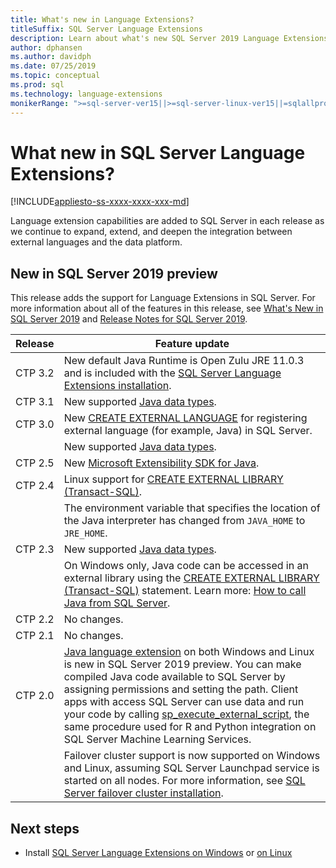```yaml
---
title: What's new in Language Extensions?
titleSuffix: SQL Server Language Extensions
description: Learn about what's new SQL Server 2019 Language Extensions (preview). 
author: dphansen
ms.author: davidph 
ms.date: 07/25/2019
ms.topic: conceptual
ms.prod: sql
ms.technology: language-extensions
monikerRange: ">=sql-server-ver15||>=sql-server-linux-ver15||=sqlallproducts-allversions"
---
```

# What new in SQL Server Language Extensions?
[!INCLUDE[appliesto-ss-xxxx-xxxx-xxx-md](../includes/appliesto-ss-xxxx-xxxx-xxx-md.md)]

Language extension capabilities are added to SQL Server in each release as we continue to expand, extend, and deepen the integration between external languages and the data platform. 

## New in SQL Server 2019 preview

This release adds the support for Language Extensions in SQL Server. For more information about all of the features in this release, see [What's New in SQL Server 2019](../sql-server/what-s-new-in-sql-server-ver15.md) and [Release Notes for SQL Server 2019](../sql-server/sql-server-ver15-release-notes.md).

| Release | Feature update |
|---------|----------------|
| CTP 3.2 | New default Java Runtime is Open Zulu JRE 11.0.3 and is included with the [SQL Server Language Extensions installation](install/install-sql-server-language-extensions-on-windows.md#java-jre-jdk). |
| CTP 3.1 | New supported [Java data types](how-to/java-to-sql-data-types.md). |
| CTP 3.0 | New [CREATE EXTERNAL LANGUAGE](../t-sql/statements/create-external-language-transact-sql.md) for registering external language (for example, Java) in SQL Server.
| | New supported [Java data types](how-to/java-to-sql-data-types.md). |
| CTP 2.5 | New [Microsoft Extensibility SDK for Java](how-to/extensibility-sdk-java-sql-server.md). |
| CTP 2.4 | Linux support for [CREATE EXTERNAL LIBRARY (Transact-SQL)](../t-sql/statements/create-external-library-transact-sql.md). |
| | The environment variable that specifies the location of the Java interpreter has changed from `JAVA_HOME` to `JRE_HOME`. |
| CTP 2.3 | New supported [Java data types](how-to/java-to-sql-data-types.md). |
| | On Windows only, Java code can be accessed in an external library using the [CREATE EXTERNAL LIBRARY (Transact-SQL)](../t-sql/statements/create-external-library-transact-sql.md) statement. Learn more: [How to call Java from SQL Server](how-to/call-java-from-sql.md). |
| CTP 2.2 | No changes. |
| CTP 2.1 | No changes. |
| CTP 2.0 | [Java language extension](language-extensions-overview.md) on both Windows and Linux is new in SQL Server 2019 preview. You can make compiled Java code available to SQL Server by assigning permissions and setting the path. Client apps with access SQL Server can use data and run your code by calling [sp_execute_external_script](https://docs.microsoft.com/sql/relational-databases/system-stored-procedures/sp-execute-external-script-transact-sql), the same procedure used for R and Python integration on SQL Server Machine Learning Services. |
|   | Failover cluster support is now supported on Windows and Linux, assuming SQL Server Launchpad service is started on all nodes. For more information, see [SQL Server failover cluster installation](../sql-server/failover-clusters/install/sql-server-failover-cluster-installation.md). |

## Next steps

+ Install [SQL Server Language Extensions on Windows](install/install-sql-server-language-extensions-on-windows.md) or [on Linux](../linux/sql-server-linux-setup-language-extensions.md)